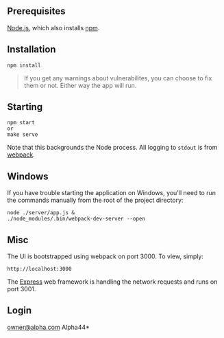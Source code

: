 ## Prerequisites

[Node.js], which also installs [npm].

## Installation

    npm install

> If you get any warnings about vulnerabilites, you can choose to fix them or not.  Either way the app will run.

## Starting

    npm start
    or
    make serve

Note that this backgrounds the Node process.  All logging to `stdout` is from [webpack].

## Windows

If you have trouble starting the application on Windows, you'll need to run the commands manually from the root of the project directory:

    node ./server/app.js &
	./node_modules/.bin/webpack-dev-server --open

## Misc

The UI is bootstrapped using webpack on port 3000.  To view, simply:

    http://localhost:3000

The [Express] web framework is handling the network requests and runs on port 3001.

## Login

owner@alpha.com
Alpha44*

[Node.js]: https://nodejs.org/en/
[npm]: https://www.npmjs.com/
[webpack]: https://webpack.js.org/
[Express]: https://expressjs.com/

